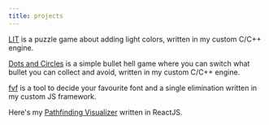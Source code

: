 ```yaml
---
title: projects
---
```


[LIT](https://momolabo.itch.io/lit) is a puzzle game about adding light colors, written in my custom C/C++ engine.

[Dots and Circles](https://momolabo.itch.io/dots-and-circles) is a simple bullet hell game where you can switch what bullet you can collect and avoid, written in my custom C/C++ engine.

[fvf](https://momolabo7.github.io/fvf/) is a tool to decide your favourite font and a single elimination written in my custom JS framework.

Here's my [Pathfinding Visualizer](https://momolabo7.github.io/pathfinding-visualizer/) written in ReactJS.
